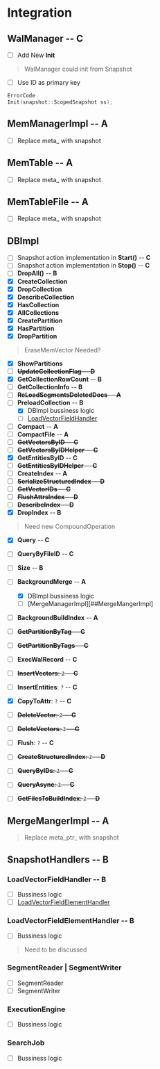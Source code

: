 # Integration

## WalManager -- C
- [ ] Add New **Init**
> WalManager could init from Snapshot
- [ ] Use ID as primary key
```cpp
ErrorCode
Init(snapshot::ScopedSnapshot ss);
```

## MemManagerImpl -- A

- [ ] Replace meta_ with snapshot

## MemTable -- A

- [ ] Replace meta_ with snapshot

## MemTableFile -- A

- [ ] Replace meta_ with snapshot

## DBImpl

- [ ] Snapshot action implementation in **Start()** -- **C**
- [ ] Snapshot action implementation in **Stop()** -- **C**
- [ ] **DropAll()** -- **B**
- [x] **CreateCollection**
- [x] **DropCollection**
- [x] **DescribeCollection**
- [x] **HasCollection**
- [x] **AllCollections**
- [x] **CreatePartition**
- [x] **HasPartition**
- [x] **DropPartition**
> EraseMemVector Needed?
- [x] **ShowPartitions**
- [ ] ~~**UpdateCollectionFlag** -- **D**~~
- [x] **GetCollectionRowCount** -- **B**
- [ ] **GetCollectionInfo** -- **B**
- [ ] ~~**ReLoadSegmentsDeletedDocs** -- **A**~~
- [ ] **PreloadCollection** -- **B**
    - [x] DBImpl bussiness logic
    - [ ] [LoadVectorFieldHandler](##SnapshotHandlers###LoadVectorFieldHandler)
- [ ] **Compact** -- **A**
- [ ] **CompactFile** -- **A**
- [ ] ~~**GetVectorsByID** -- **C**~~
- [ ] ~~**GetVectorsByIDHelper** -- **C**~~
- [x] **GetEntitiesByID** -- **C**
- [ ] ~~**GetEntitiesByIDHelper** -- **C**~~
- [ ] **CreateIndex** -- **A**
- [ ] ~~**SerializeStructuredIndex** -- **D**~~
- [ ] ~~**GetVectorIDs** -- **C**~~
- [ ] ~~**FlushAttrsIndex** -- **D**~~
- [ ] ~~**DescribeIndex** -- **D**~~
- [x] **DropIndex** -- **B**
> Need new CompoundOperation
- [x] **Query** -- **C**
- [ ] **QueryByFileID** -- **C**
- [ ] **Size** -- **B**
- [ ] **BackgroundMerge** -- **A**
    - [x] DBImpl bussiness logic
    - [ ] [MergeManagerImpl][##MergeMangerImpl]
- [ ] **BackgroundBuildIndex** -- **A**
- [ ] ~~**GetPartitionByTag** -- **C**~~
- [ ] ~~**GetPartitionByTags** -- **C**~~
- [ ] **ExecWalRecord** -- **C**

- [ ] ~~**InsertVectors**: `?` -- **C**~~
- [ ] **InsertEntities**: `?` -- **C**
- [x] **CopyToAttr**: `?` -- **C**
- [ ] ~~**DeleteVector**: `?` -- **C**~~
- [ ] ~~**DeleteVectors**: `?` -- **C**~~
- [ ] **Flush**: `?` -- **C**
- [ ] ~~**CreateStructuredIndex**: `?` -- **D**~~
- [ ] ~~**QueryByIDs**: `?` -- **C**~~
- [ ] ~~**QueryAsync**: `?` -- **C**~~
- [ ] ~~**GetFilesToBuildIndex**: `?` -- **D**~~

## MergeMangerImpl -- A
> Replace meta_ptr_ with snapshot

## SnapshotHandlers -- B

### LoadVectorFieldHandler -- B
- [ ] Bussiness logic
- [ ] [LoadVectorFieldElementHandler](###LoadVectorFieldElementHandler)

### LoadVectorFieldElementHandler -- B
- [ ] Bussiness logic
> Need to be discussed

### SegmentReader | SegmentWriter
- [ ] SegmentReader
- [ ] SegmentWriter

### ExecutionEngine
- [ ] Bussiness logic

### SearchJob
- [ ] Bussiness logic
